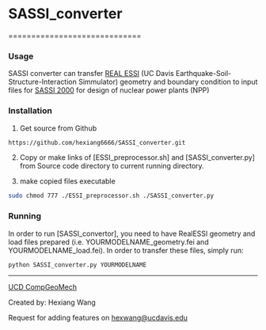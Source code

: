 # SASSI_converter
=============================

### Usage

SASSI converter can transfer [REAL ESSI](http://sokocalo.engr.ucdavis.edu/~jeremic/Real_ESSI_Simulator/) (UC Davis Earthquake-Soil-Structure-Interaction Simmulator) geometry and boundary condition to input files for [SASSI 2000](http://mtrassoc.com/mtrsassi/) for design of nuclear power plants (NPP)


### Installation

1) Get source from Github

```bash
https://github.com/hexiang6666/SASSI_converter.git
```

2) Copy or make links of [ESSI_preprocessor.sh] and [SASSI_converter.py] from Source code directory to current running directory.


3) make copied files executable

```bash
sudo chmod 777 ./ESSI_preprocessor.sh ./SASSI_converter.py
```

### Running

In order to run [SASSI_convertor], you need to have RealESSI geometry and load files prepared (i.e. YOURMODELNAME_geometry.fei and YOURMODELNAME_load.fei). In order to transfer these files, simply run:


```bash
python SASSI_converter.py YOURMODELNAME
```


---
[UCD CompGeoMech](http://sokocalo.engr.ucdavis.edu/~jeremic/)

Created by: Hexiang Wang

Request for adding features on hexwang@ucdavis.edu


